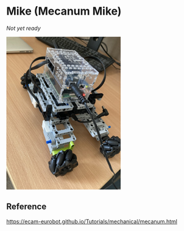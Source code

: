 # Mike (Mecanum Mike)

<I> Not yet ready </I>

<img src=./images/mike.jpg width=300>

## Reference

https://ecam-eurobot.github.io/Tutorials/mechanical/mecanum.html
